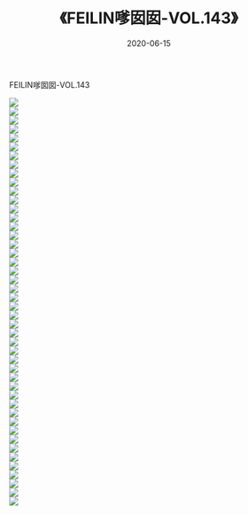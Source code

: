 ﻿---
layout: post
title:  《FEILIN嗲囡囡-VOL.143》
date:   2020-06-15
img: http://img.660000.xyz/Sharelink/网络美图/2020/FEILIN嗲囡囡-VOL.143/000.jpg
categories: [美女, 清纯, 唯美]
---

FEILIN嗲囡囡-VOL.143

  ![](http://img.660000.xyz/Sharelink/网络美图/2020/FEILIN嗲囡囡-VOL.143/001.jpg) <br> ![](http://img.660000.xyz/Sharelink/网络美图/2020/FEILIN嗲囡囡-VOL.143/002.jpg) <br> ![](http://img.660000.xyz/Sharelink/网络美图/2020/FEILIN嗲囡囡-VOL.143/003.jpg) <br> ![](http://img.660000.xyz/Sharelink/网络美图/2020/FEILIN嗲囡囡-VOL.143/004.jpg) <br> ![](http://img.660000.xyz/Sharelink/网络美图/2020/FEILIN嗲囡囡-VOL.143/005.jpg) <br> ![](http://img.660000.xyz/Sharelink/网络美图/2020/FEILIN嗲囡囡-VOL.143/006.jpg) <br> ![](http://img.660000.xyz/Sharelink/网络美图/2020/FEILIN嗲囡囡-VOL.143/007.jpg) <br> ![](http://img.660000.xyz/Sharelink/网络美图/2020/FEILIN嗲囡囡-VOL.143/008.jpg) <br> ![](http://img.660000.xyz/Sharelink/网络美图/2020/FEILIN嗲囡囡-VOL.143/009.jpg) <br> ![](http://img.660000.xyz/Sharelink/网络美图/2020/FEILIN嗲囡囡-VOL.143/010.jpg) <br> ![](http://img.660000.xyz/Sharelink/网络美图/2020/FEILIN嗲囡囡-VOL.143/011.jpg) <br> ![](http://img.660000.xyz/Sharelink/网络美图/2020/FEILIN嗲囡囡-VOL.143/012.jpg) <br> ![](http://img.660000.xyz/Sharelink/网络美图/2020/FEILIN嗲囡囡-VOL.143/013.jpg) <br> ![](http://img.660000.xyz/Sharelink/网络美图/2020/FEILIN嗲囡囡-VOL.143/014.jpg) <br> ![](http://img.660000.xyz/Sharelink/网络美图/2020/FEILIN嗲囡囡-VOL.143/015.jpg) <br> ![](http://img.660000.xyz/Sharelink/网络美图/2020/FEILIN嗲囡囡-VOL.143/016.jpg) <br> ![](http://img.660000.xyz/Sharelink/网络美图/2020/FEILIN嗲囡囡-VOL.143/017.jpg) <br> ![](http://img.660000.xyz/Sharelink/网络美图/2020/FEILIN嗲囡囡-VOL.143/018.jpg) <br> ![](http://img.660000.xyz/Sharelink/网络美图/2020/FEILIN嗲囡囡-VOL.143/019.jpg) <br> ![](http://img.660000.xyz/Sharelink/网络美图/2020/FEILIN嗲囡囡-VOL.143/020.jpg) <br> ![](http://img.660000.xyz/Sharelink/网络美图/2020/FEILIN嗲囡囡-VOL.143/021.jpg) <br> ![](http://img.660000.xyz/Sharelink/网络美图/2020/FEILIN嗲囡囡-VOL.143/022.jpg) <br> ![](http://img.660000.xyz/Sharelink/网络美图/2020/FEILIN嗲囡囡-VOL.143/023.jpg) <br> ![](http://img.660000.xyz/Sharelink/网络美图/2020/FEILIN嗲囡囡-VOL.143/024.jpg) <br> ![](http://img.660000.xyz/Sharelink/网络美图/2020/FEILIN嗲囡囡-VOL.143/025.jpg) <br> ![](http://img.660000.xyz/Sharelink/网络美图/2020/FEILIN嗲囡囡-VOL.143/026.jpg) <br> ![](http://img.660000.xyz/Sharelink/网络美图/2020/FEILIN嗲囡囡-VOL.143/027.jpg) <br> ![](http://img.660000.xyz/Sharelink/网络美图/2020/FEILIN嗲囡囡-VOL.143/028.jpg) <br> ![](http://img.660000.xyz/Sharelink/网络美图/2020/FEILIN嗲囡囡-VOL.143/029.jpg) <br> ![](http://img.660000.xyz/Sharelink/网络美图/2020/FEILIN嗲囡囡-VOL.143/030.jpg) <br> ![](http://img.660000.xyz/Sharelink/网络美图/2020/FEILIN嗲囡囡-VOL.143/031.jpg) <br> ![](http://img.660000.xyz/Sharelink/网络美图/2020/FEILIN嗲囡囡-VOL.143/032.jpg) <br> ![](http://img.660000.xyz/Sharelink/网络美图/2020/FEILIN嗲囡囡-VOL.143/033.jpg) <br> ![](http://img.660000.xyz/Sharelink/网络美图/2020/FEILIN嗲囡囡-VOL.143/034.jpg) <br> ![](http://img.660000.xyz/Sharelink/网络美图/2020/FEILIN嗲囡囡-VOL.143/035.jpg) <br> ![](http://img.660000.xyz/Sharelink/网络美图/2020/FEILIN嗲囡囡-VOL.143/036.jpg) <br> ![](http://img.660000.xyz/Sharelink/网络美图/2020/FEILIN嗲囡囡-VOL.143/037.jpg) <br> ![](http://img.660000.xyz/Sharelink/网络美图/2020/FEILIN嗲囡囡-VOL.143/038.jpg) <br> ![](http://img.660000.xyz/Sharelink/网络美图/2020/FEILIN嗲囡囡-VOL.143/039.jpg) <br> ![](http://img.660000.xyz/Sharelink/网络美图/2020/FEILIN嗲囡囡-VOL.143/040.jpg) <br> ![](http://img.660000.xyz/Sharelink/网络美图/2020/FEILIN嗲囡囡-VOL.143/041.jpg) <br> ![](http://img.660000.xyz/Sharelink/网络美图/2020/FEILIN嗲囡囡-VOL.143/042.jpg) <br> ![](http://img.660000.xyz/Sharelink/网络美图/2020/FEILIN嗲囡囡-VOL.143/043.jpg) <br> ![](http://img.660000.xyz/Sharelink/网络美图/2020/FEILIN嗲囡囡-VOL.143/044.jpg) <br> ![](http://img.660000.xyz/Sharelink/网络美图/2020/FEILIN嗲囡囡-VOL.143/045.jpg) <br> ![](http://img.660000.xyz/Sharelink/网络美图/2020/FEILIN嗲囡囡-VOL.143/046.jpg) <br>